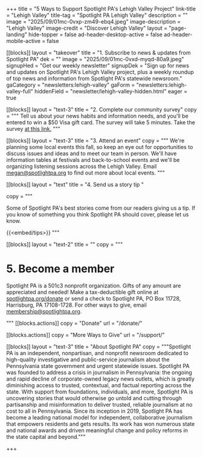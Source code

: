 +++
title = "5 Ways to Support Spotlight PA's Lehigh Valley Project"
link-title = "Lehigh Valley"
title-tag = "Spotlight PA Lehigh Valley"
description = ""
image = "2025/09/01mc-0vxp-zm49-ebq4.jpeg"
image-description = "Lehigh Valley"
image-credit = "Discover Lehigh Valley"
layout = "page-landing"
hide-topper = false
ad-header-desktop-active = false
ad-header-mobile-active = false

[[blocks]]
layout = "takeover"
title = "1. Subscribe to news & updates from Spotlight PA"
dek = ""
image = "2025/09/01mc-0vxd-myqd-80a9.jpeg"
signupHed = "Get our weekly newsletter"
signupDek = "Sign up for news and updates on Spotlight PA's Lehigh Valley project, plus a weekly roundup of top news and information from Spotlight PA's statewide newsroom."
gaCategory = "newsletters:lehigh-valley"
gaForm = "newsletters:lehigh-valley-full"
hiddenField = "newsletter/lehigh-valley-hidden.html"
eager = true

[[blocks]]
layout = "text-3"
title = "2. Complete our community survey"
copy = """
Tell us about your news habits and information needs, and you'll be entered to win a $50 Visa gift card. The survey will take 5 minutes. Take the survey [at this link.](https://www.surveymonkey.com/r/9XY6B9R)
"""

[[blocks]]
layout = "text-3"
title = "3. Attend an event"
copy = """
We're planning some local events this fall, so keep an eye out for opportunities to discuss issues and ideas and to meet our team in person. We'll have information tables at festivals and back-to-school events and we'll be organizing listening sessions across the Lehigh Valley. Email [megan@spotlightpa.org](mailto:megan@spotlightpa.org) to find out more about local events.
"""

[[blocks]]
layout = "text"
title = "4. Send us a story tip "

copy = """

Some of Spotlight PA's best stories come from our readers giving us a tip. If you know of something you think Spotlight PA should cover, please let us know.

{{<embed/tips>}}
"""

[[blocks]]
layout = "text-2"
title = ""
copy = """
# 5. Become a member

Spotlight PA is a 501c3 nonprofit organization. Gifts of any amount are appreciated and needed! Make a tax-deductible gift online at [spotlightpa.org/donate](/donate/) or send a check to Spotlight PA, PO Box 11728, Harrisburg, PA 17108-1728. For other ways to give, email [membership@spotlightpa.org](mailto:membership@spotlightpa.org).

"""
[[blocks.actions]]
copy = "Donate"
url = "/donate/"

[[blocks.actions]]
copy = "More Ways to Give"
url = "/support/"


[[blocks]]
layout = "text-3"
title = "About Spotlight PA"
copy = """Spotlight PA is an independent, nonpartisan, and nonprofit newsroom dedicated to high-quality investigative and public-service journalism about the Pennsylvania state government and urgent statewide issues. Spotlight PA was founded to address a crisis in journalism in Pennsylvania: the ongoing and rapid decline of corporate-owned legacy news outlets, which is greatly diminishing access to trusted, contextual, and factual reporting across the state. With support from foundations, individuals, and more, Spotlight PA is uncovering stories that would otherwise go untold and cutting through partisanship and misinformation to deliver trusted, reliable journalism at no cost to all in Pennsylvania. Since its inception in 2019, Spotlight PA has become a leading national model for independent, collaborative journalism that empowers residents and gets results. Its work has won numerous state and national awards and driven meaningful change and policy reforms in the state capital and beyond."""

+++
